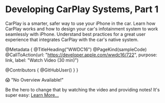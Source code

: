 # Developing CarPlay Systems, Part 1

CarPlay is a smarter, safer way to use your iPhone in the car. Learn how CarPlay works and how to design your car's infotainment system to work seamlessly with iPhone. Understand best practices for a great user experience that integrates CarPlay with the car's native system.

@Metadata {
   @TitleHeading("WWDC16")
   @PageKind(sampleCode)
   @CallToAction(url: "https://developer.apple.com/wwdc16/722", purpose: link, label: "Watch Video (30 min)")

   @Contributors {
      @GitHubUser(<replace this with your GitHub handle>)
   }
}

😱 "No Overview Available!"

Be the hero to change that by watching the video and providing notes! It's super easy:
 [Learn More…](https://wwdcnotes.github.io/WWDCNotes/documentation/wwdcnotes/contributing)

